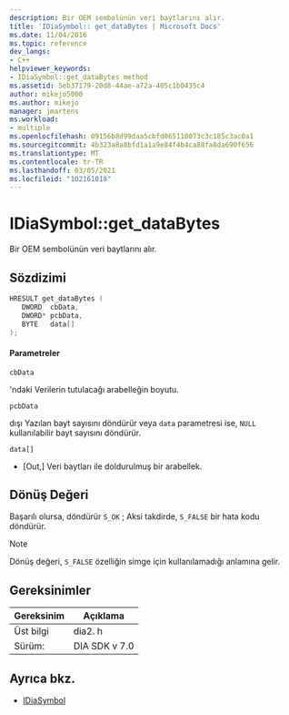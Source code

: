 ```yaml
---
description: Bir OEM sembolünün veri baytlarını alır.
title: 'IDiaSymbol:: get_dataBytes | Microsoft Docs'
ms.date: 11/04/2016
ms.topic: reference
dev_langs:
- C++
helpviewer_keywords:
- IDiaSymbol::get_dataBytes method
ms.assetid: 5eb37179-20d8-44ae-a72a-405c1b0435c4
author: mikejo5000
ms.author: mikejo
manager: jmartens
ms.workload:
- multiple
ms.openlocfilehash: 09156b8d99daa5cbfd065110073c3c185c3ac0a1
ms.sourcegitcommit: 4b323a8a8bfd1a1a9e84f4b4ca88fa8da690f656
ms.translationtype: MT
ms.contentlocale: tr-TR
ms.lasthandoff: 03/05/2021
ms.locfileid: "102161018"
---
```

# <a name="idiasymbolget_databytes"></a>IDiaSymbol::get_dataBytes
Bir OEM sembolünün veri baytlarını alır.

## <a name="syntax"></a>Sözdizimi

```C++
HRESULT get_dataBytes ( 
   DWORD  cbData,
   DWORD* pcbData,
   BYTE   data[]
);
```

#### <a name="parameters"></a>Parametreler
 `cbData`

'ndaki Verilerin tutulacağı arabelleğin boyutu.

 `pcbData`

dışı Yazılan bayt sayısını döndürür veya `data` parametresi ise, `NULL` kullanılabilir bayt sayısını döndürür.

 `data[]`
- [Out,] Veri baytları ile doldurulmuş bir arabellek.

## <a name="return-value"></a>Dönüş Değeri
 Başarılı olursa, döndürür `S_OK` ; Aksi takdirde, `S_FALSE` bir hata kodu döndürür.

> [!NOTE]
> Dönüş değeri, `S_FALSE` özelliğin simge için kullanılamadığı anlamına gelir.

## <a name="requirements"></a>Gereksinimler

|Gereksinim|Açıklama|
|-----------------|-----------------|
|Üst bilgi|dia2. h|
|Sürüm:|DIA SDK v 7.0|

## <a name="see-also"></a>Ayrıca bkz.
- [IDiaSymbol](../../debugger/debug-interface-access/idiasymbol.md)

